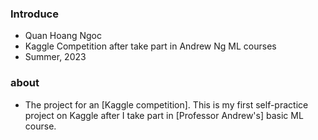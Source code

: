 ### Introduce 
- Quan Hoang Ngoc
- Kaggle Competition after take part in Andrew Ng ML courses
- Summer, 2023
### about 
- The project for an [Kaggle competition]. This is my first self-practice project on Kaggle after I take part in [Professor Andrew's] basic ML course.
